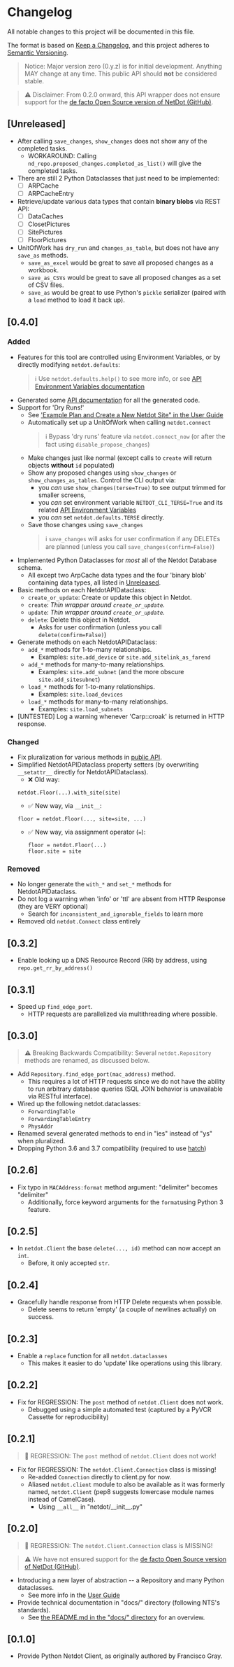 # Changelog

All notable changes to this project will be documented in this file.

The format is based on [Keep a Changelog](https://keepachangelog.com/en/1.0.0/),
and this project adheres to [Semantic Versioning](https://semver.org/spec/v2.0.0.html).

> Notice: Major version zero (0.y.z) is for initial development. Anything MAY change at any time.
> This public API should **not** be considered stable.

> ⚠ Disclaimer: From 0.2.0 onward, this API wrapper does not ensure support for the [de facto Open Source version of NetDot (GitHub)](https://github.com/cvicente/Netdot).

## [Unreleased]

* After calling `save_changes`, `show_changes` does not show any of the completed tasks.
    * WORKAROUND: Calling `nd_repo.proposed_changes.completed_as_list()` will give the completed tasks.
* There are still 2 Python Dataclasses that just need to be implemented:
    - [ ] ARPCache
    - [ ] ARPCacheEntry 
* Retrieve/update various data types that contain **binary blobs** via REST API:
    - [ ] DataCaches
    - [ ] ClosetPictures
    - [ ] SitePictures
    - [ ] FloorPictures
* UnitOfWork has `dry_run` and `changes_as_table`, but does not have any `save_as` methods.
    * `save_as_excel` would be great to save all proposed changes as a workbook.
    * `save_as_CSVs` would be great to save all proposed changes as a set of CSV files.
    * `save_as` would be great to use Python's `pickle` serializer (paired with a `load` method to load it back up).


## [0.4.0]

### Added

* Features for this tool are controlled using Environment Variables, or by directly modifying `netdot.defaults`:
    > ℹ Use `netdot.defaults.help()` to see more info, or see [API Environment Variables documentation](./generated-env-var-docs.md)
* Generated some [API documentation](./generated-api-docs.md) for all the generated code.
* Support for 'Dry Runs!'
    * See ['Example Plan and Create a New Netdot Site" in the User Guide](./user-guide.md#example-plan-and-create-a-new-netdot-site)
    * Automatically set up a UnitOfWork when calling `netdot.connect`
        > ℹ Bypass 'dry runs' feature via `netdot.connect_now` (or after the fact using `disable_propose_changes`)
    * Make changes just like normal (except calls to `create` will return objects **without** `id` populated)
    * Show any proposed changes using `show_changes` or `show_changes_as_tables`. Control the CLI output via:
        * you *can* use `show_changes(terse=True)` to see output trimmed for smaller screens,
        * you *can* set environment variable `NETDOT_CLI_TERSE=True` and its related [API Environment Variables](./generated-env-var-docs.md)
        * you *can* set `netdot.defaults.TERSE` directly.
    * Save those changes using `save_changes`
        > ℹ `save_changes` will asks for user confirmation if any DELETEs are planned (unless you call `save_changes(confirm=False)`)
* Implemented Python Dataclasses for *most* all of the Netdot Database schema.
    * All except two ArpCache data types and the four 'binary blob' containing data types, all listed in [Unreleased](#unreleased).
* Basic methods on each NetdotAPIDataclass:
    * `create_or_update`: Create or update this object in Netdot.
    * `create`: *Thin wrapper around `create_or_update`.*
    * `update`: *Thin wrapper around `create_or_update`.*
    * `delete`: Delete this object in Netdot.
        * Asks for user confirmation (unless you call `delete(confirm=False)`)
* Generate methods on each NetdotAPIDataclass:
    * `add_*` methods for 1-to-many relationships.
        * Examples: `site.add_device` or `site.add_sitelink_as_farend`
    * `add_*` methods for many-to-many relationships.
        * Examples: `site.add_subnet` (and the more obscure `site.add_sitesubnet`)
    * `load_*` methods for 1-to-many relationships.
        * Examples: `site.load_devices`
    * `load_*` methods for many-to-many relationships.
        * Examples: `site.load_subnets`
* [UNTESTED] Log a warning whenever 'Carp::croak' is returned in HTTP response.


### Changed

* Fix pluralization for various methods in [public API](./generated-api-docs.md).
* Simplified NetdotAPIDataclass property setters (by overwriting `__setattr__` directly for NetdotAPIDataclass).
    * ❌ Old way:
    ```
    netdot.Floor(...).with_site(site)
    ```
    * ✅ New way, via `__init__`:
    ```
    floor = netdot.Floor(..., site=site, ...)
    ```
  * ✅ New way, via assignment operator (`=`):
    ```
    floor = netdot.Floor(...)
    floor.site = site
    ```

### Removed

* No longer generate the `with_*` and `set_*` methods for NetdotAPIDataclass.
* Do not log a warning when 'info' or 'ttl' are absent from HTTP Response (they are VERY optional)
    * Search for `inconsistent_and_ignorable_fields` to learn more
* Removed old `netdot.Connect` class entirely



## [0.3.2]

* Enable looking up a DNS Resource Record (RR) by address, using `repo.get_rr_by_address()`

## [0.3.1]

* Speed up `find_edge_port`.
  * HTTP requests are parallelized via multithreading where possible.

## [0.3.0]

> ⚠ Breaking Backwards Compatibility: Several `netdot.Repository` methods are renamed, as discussed below.

* Add `Repository.find_edge_port(mac_address)` method.
  * This requires a lot of HTTP requests since we do not have the ability to run arbitrary database queries (SQL JOIN behavior is unavailable via RESTful interface).
* Wired up the following netdot.dataclasses:
  * `ForwardingTable`
  * `ForwardingTableEntry`
  * `PhysAddr`
* Renamed several generated methods to end in "ies" instead of "ys" when pluralized.
* Dropping Python 3.6 and 3.7 compatibility (required to use [hatch](https://github.com/pypa/hatch))

## [0.2.6]

* Fix typo in `MACAddress:format` method argument: "delimiter" becomes "delimiter"
  * Additionally, force keyword arguments for the `format`using Python 3 feature.

## [0.2.5]

* In `netdot.Client` the base `delete(..., id)` method can now accept an `int`.
  * Before, it only accepted `str`.

## [0.2.4]

* Gracefully handle response from HTTP Delete requests when possible.
  * Delete seems to return 'empty' (a couple of newlines actually) on success.

## [0.2.3]

* Enable a `replace` function for all `netdot.dataclasses`
  * This makes it easier to do 'update' like operations using this library.

## [0.2.2]

* Fix for REGRESSION: The `post` method of `netdot.Client` does not work.
  * Debugged using a simple automated test (captured by a PyVCR Cassette for reproducibility)

## [0.2.1]

> 🐛 REGRESSION: The `post` method of `netdot.Client` does not work!

* Fix for REGRESSION: The `netdot.Client.Connection` class is missing!
  * Re-added `Connection` directly to client.py for now.
  * Aliased `netdot.client` module to also be available as it was formerly named, `netdot.Client` (pep8 suggests lowercase module names instead of CamelCase).
    * Using `__all__` in "netdot/\_\_init\_\_.py"

## [0.2.0]

> 🐛 REGRESSION: The `netdot.Client.Connection` class is MISSING!

> ⚠ We have not ensured support for the [de facto Open Source version of NetDot (GitHub)](https://github.com/cvicente/Netdot).

* Introducing a new layer of abstraction -- a Repository and many Python dataclasses.
  * See more info in the [User Guide](user-guide.md)
* Provide technical documentation in "docs/" directory (following NTS's standards).
  * See [the README.md in the &#34;docs/&#34; directory](README.md) for an overview.

## [0.1.0]

* Provide Python Netdot Client, as originally authored by Francisco Gray.
